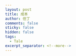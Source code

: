 ```yaml
---
layout: post
title: 成本
author: 但丁
comments: false
sticky: false
hidden: false
tags:
  - Tale
excerpt_separator: <!--more-->
---
```



<!--more-->

